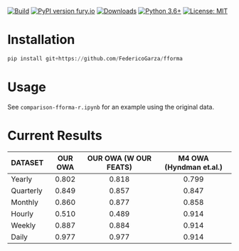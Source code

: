 [![Build](https://github.com/FedericoGarza/fforma/workflows/Python%20package/badge.svg?branch=master)](https://github.com/FedericoGarza/fforma/tree/master)
[![PyPI version fury.io](https://badge.fury.io/py/fforma.svg)](https://pypi.python.org/pypi/fforma/)
[![Downloads](https://pepy.tech/badge/fforma)](https://pepy.tech/project/fforma)
[![Python 3.6+](https://img.shields.io/badge/python-3.6+-blue.svg)](https://www.python.org/downloads/release/python-360+/)
[![License: MIT](https://img.shields.io/badge/License-MIT-green.svg)](https://github.com/FedericoGarza/fforma/blob/master/LICENSE)

# Installation

```python
pip install git+https://github.com/FedericoGarza/fforma
```

# Usage

See `comparison-fforma-r.ipynb` for an example using the original data.

# Current Results

| DATASET   | OUR OWA | OUR OWA  (W OUR FEATS) | M4 OWA (Hyndman et.al.) |
|-----------|:-------:|:---------------------:|:------------------------:|
| Yearly    | 0.802   | 0.818                 | 0.799  |
| Quarterly | 0.849   | 0.857                 | 0.847  |
| Monthly   | 0.860   | 0.877                 | 0.858  |
| Hourly    | 0.510   | 0.489                 | 0.914  |
| Weekly    | 0.887   | 0.884                 | 0.914  |  
| Daily     | 0.977   | 0.977                 | 0.914  |
